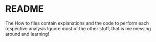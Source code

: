 # README

The How to files contain explanations and the code to perform each respective analysis
Ignore most of the other stuff, that is me messing around and learning!
